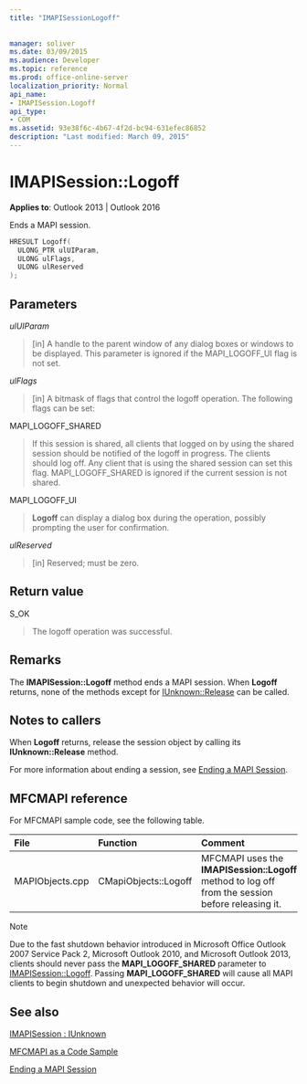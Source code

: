 ```yaml
---
title: "IMAPISessionLogoff"
 
 
manager: soliver
ms.date: 03/09/2015
ms.audience: Developer
ms.topic: reference
ms.prod: office-online-server
localization_priority: Normal
api_name:
- IMAPISession.Logoff
api_type:
- COM
ms.assetid: 93e38f6c-4b67-4f2d-bc94-631efec86852
description: "Last modified: March 09, 2015"
---
```


# IMAPISession::Logoff

  
  
**Applies to**: Outlook 2013 | Outlook 2016 
  
Ends a MAPI session.
  
```cpp
HRESULT Logoff(
  ULONG_PTR ulUIParam,
  ULONG ulFlags,
  ULONG ulReserved
);
```

## Parameters

 _ulUIParam_
  
> [in] A handle to the parent window of any dialog boxes or windows to be displayed. This parameter is ignored if the MAPI_LOGOFF_UI flag is not set.
    
 _ulFlags_
  
> [in] A bitmask of flags that control the logoff operation. The following flags can be set:
    
MAPI_LOGOFF_SHARED 
  
> If this session is shared, all clients that logged on by using the shared session should be notified of the logoff in progress. The clients should log off. Any client that is using the shared session can set this flag. MAPI_LOGOFF_SHARED is ignored if the current session is not shared.
    
MAPI_LOGOFF_UI 
  
> **Logoff** can display a dialog box during the operation, possibly prompting the user for confirmation. 
    
 _ulReserved_
  
> [in] Reserved; must be zero.
    
## Return value

S_OK 
  
> The logoff operation was successful.
    
## Remarks

The **IMAPISession::Logoff** method ends a MAPI session. When **Logoff** returns, none of the methods except for [IUnknown::Release](http://msdn.microsoft.com/en-us/library/ms682317%28v=VS.85%29.aspx) can be called. 
  
## Notes to callers

When **Logoff** returns, release the session object by calling its **IUnknown::Release** method. 
  
For more information about ending a session, see [Ending a MAPI Session](ending-a-mapi-session.md).
  
## MFCMAPI reference

For MFCMAPI sample code, see the following table.
  
|**File**|**Function**|**Comment**|
|:-----|:-----|:-----|
|MAPIObjects.cpp  <br/> |CMapiObjects::Logoff  <br/> |MFCMAPI uses the **IMAPISession::Logoff** method to log off from the session before releasing it.  <br/> |
   
> [!NOTE]
> Due to the fast shutdown behavior introduced in Microsoft Office Outlook 2007 Service Pack 2, Microsoft Outlook 2010, and Microsoft Outlook 2013, clients should never pass the **MAPI_LOGOFF_SHARED** parameter to [IMAPISession::Logoff](imapisession-logoff.md). Passing **MAPI_LOGOFF_SHARED** will cause all MAPI clients to begin shutdown and unexpected behavior will occur. 
  
## See also



[IMAPISession : IUnknown](imapisessioniunknown.md)


[MFCMAPI as a Code Sample](mfcmapi-as-a-code-sample.md)
  
[Ending a MAPI Session](ending-a-mapi-session.md)

